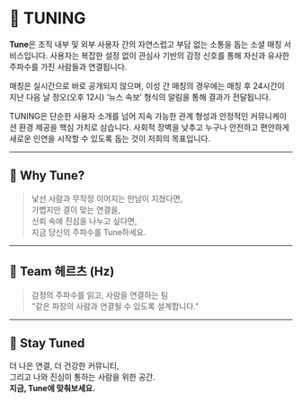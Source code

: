 # 📡 TUNING

**Tune**은 조직 내부 및 외부 사용자 간의 자연스럽고 부담 없는 소통을 돕는 소셜 매칭 서비스입니다.
사용자는 복잡한 설정 없이 관심사 기반의 감정 신호를 통해 자신과 유사한 주파수를 가진 사람들과 연결됩니다.

매칭은 실시간으로 바로 공개되지 않으며,
이성 간 매칭의 경우에는 매칭 후 24시간이 지난 다음 날 정오(오후 12시) ‘뉴스 속보’ 형식의 알림을 통해 결과가 전달됩니다.

TUNING은 단순한 사용자 소개를 넘어 지속 가능한 관계 형성과 안정적인 커뮤니케이션 환경 제공을 핵심 가치로 삼습니다.
사회적 장벽을 낮추고 누구나 안전하고 편안하게 새로운 인연을 시작할 수 있도록 돕는 것이 저희의 목표입니다.


---

## 🧠 Why Tune?

> 낯선 사람과 무작정 이어지는 만남이 지쳤다면,  
> 가볍지만 결이 맞는 연결을,  
> 신뢰 속에 진심을 나누고 싶다면,  
> 지금 당신의 주파수를 Tune하세요.

---


## 👥 Team 헤르츠 (Hz)

> 감정의 주파수를 읽고, 사람을 연결하는 팀  
> "같은 파장의 사람과 연결될 수 있도록 설계합니다."

---

## 🔗 Stay Tuned

더 나은 연결, 더 건강한 커뮤니티,  
그리고 나와 진심이 통하는 사람을 위한 공간.  
**지금, Tune에 맞춰보세요.**

